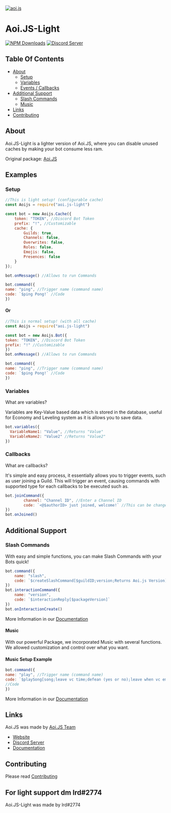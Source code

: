   <br />
    <p>
    <a href="https://dbd.js.org/invite"><img src="https://cdn.discordapp.com/attachments/804505461076131840/837194632148287509/Aoi.js_6_ver._2.png" alt="aoi.js" /></a>
  </p>

# Aoi.JS-Light
[![NPM Downloads](https://img.shields.io/npm/dt/aoi.js-light.svg?maxAge=3600)](https://www.npmjs.com/package/aoi.js-light)
[![Discord Server](https://img.shields.io/discord/773352845738115102?color=7289da&logo=discord&logoColor=white)](https://dbd.js.org/invite)

## Table Of Contents
- [About](#about)
  - [Setup](#setup)
  - [Variables](#variables)
  - [Events / Callbacks](#callbacks)
- [Additional Support](#methods)
  - [Slash Commands](#slash-commands)
  - [Music](#music)
- [Links](#links)
- [Contributing](#contributing)


## About
Aoi.JS-Light is a lighter version of Aoi.JS, where you can disable unused caches by making your bot consume less ram.

Original package: [Aoi.JS](https://www.npmjs.com/package/aoi.js)

## Examples

### Setup
```js
//This is light setup! (configurable cache)
const Aoijs = require("aoi.js-light")

const bot = new Aoijs.Cache({
    token: "TOKEN", //Discord Bot Token
    prefix: "!", //Customizable
    cache: {
        Guilds: true,
        Channels: false,
        Overwrites: false,
        Roles: false,
        Emojis: false,
        Presences: false
    }
});

bot.onMessage() //Allows to run Commands

bot.command({
name: "ping", //Trigger name (command name)
code: `$ping Pong!` //Code
})
```

#### Or

```js
//This is normal setup! (with all cache)
const Aoijs = require("aoi.js-light")

const bot = new Aoijs.Bot({
token: "TOKEN", //Discord Bot Token
prefix: "!" //Customizable
})
bot.onMessage() //Allows to run Commands

bot.command({
name: "ping", //Trigger name (command name)
code: `$ping Pong!` //Code
})
```

### Variables

What are variables?

Variables are Key-Value based data which is stored in the database, useful for Economy and Leveling system as it is allows you to save data.

```js
bot.variables({
  VariableName1: "Value", //Returns "Value"
  VariableName2: "Value2" //Returns "Value2"
})
```

### Callbacks

What are callbacks?

It's simple and easy process, it essentially allows you to trigger events, such as user joining a Guild.
This will trigger an event, causing commands with supported type for each callbacks to be executed such as.

```js
bot.joinCommand({
        channel: "Channel ID", //Enter a Channel ID
        code: `<@$authorID> just joined, welcome!` //This can be changed
})
bot.onJoined()
```

## Additional Support

### Slash Commands

With easy and simple functions, you can make Slash Commands with your Bots quick!

```js
bot.command({
    name: "slash",
    code: `$createSlashCommand[$guildID;version;Returns Aoi.js Version]`
})
bot.interactionCommand({
    name: "version", 
    code: `$interactionReply[$packageVersion]`
})
bot.onInteractionCreate()
```

More Information in our [Documentation](https://aoi.leref.ga/guide/slash-commands)

#### Music

With our powerful Package, we incorporated Music with several functions.
We allowed customization and control over what you want.


#### Music Setup Example

```js
bot.command({
name: "play", //Trigger name (command name)
code: `$playSong[song;leave vc time;defean (yes or no);leave when vc empty (yes/no);error]`
//Code
})
```

More Information in our [Documentation](https://aoi.leref.ga/guide/music)

## Links
Aoi.JS was made by [Aoi.JS Team](https://discord.gg/HMUfMXDQsV)
- [Website](https://aoi.js.org)
- [Discord Server](https://dbd.js.org/invite)
- [Documentation](https://aoi.leref.ga)

## Contributing
Please read [Contributing](https://github.com/aoijs/aoi.js/blob/master/.github/CONTRIBUTING.md)

## For light support dm lrd#2774
Aoi.JS-Light was made by lrd#2774
